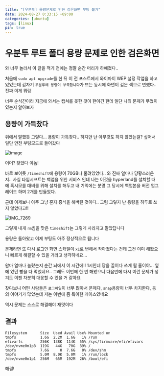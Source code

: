 ```yaml
---
title: "[우분투] 용량문제로 인한 검은화면 부팅 불가"
date: 2024-08-27 0:33:15 +09:00
categories: [ubuntu]
tags: [linux]
pin: true
---
```


# 우분투 루트 폴더 용량 문제로 인한 검은화면

와 너무 놀라서 이 글을 적기 전에는 정말 순간 머리가 하얘졌다..

처음에 `sudo apt upgrade`를 한 뒤 이 전 포스트에서 와이파이 WEP 설정 작업을 하고 있었는데 갑자기 `우분투에 용량이 부족합니다`가 뜨는 동시에 화면이 검은 색으로 변했다.. 진짜 이게 뭐람

너무 순식간이라 지금에 와서는 캡쳐를 못한 것이 한이긴 한데 일단 나의 문제가 무었이였는지 알아보자

## 용량이 가득찼다

위에서 말했듯 그렇다... 용량이 가득찾다.. 하지만 난 아무것도 하지 않았는걸? 싶어서 일단 안전 부팅모드로 들어갔다

![image](https://github.com/user-attachments/assets/3d79f2db-a68a-40c6-8403-70e3530812c5)

어머? 찾았다 이놈!

바로 보이듯 `/timeshift`에 용량이 70GB나 물려있었다.. 와 진짜 얼마나 당황스러운지.. 사실 타임시프트는 백업을 위한 서비스 인데 나는 이것을 hyperland를 설치할 때에 혹시모를 대비를 위해 설치를 해두고 내 기억에는 분명 그 당시에 백업본을 버전 업그레이드 하며 2개를 만들었다.

근데 이제보니 아주 그냥 혼자 증식을 해버린 것이다.. 그럼 그렇지 난 용량을 허투로 쓰지 않았다고!!

![IMG_7269](https://github.com/user-attachments/assets/0655fa73-b171-4492-b7e0-7c4fdb9636d8)

그렇게 내게 `rm`빔을 맞은 `timeshift`는 그렇게 사라지고 말았답니다

용량은 돌아왔고 이제 부팅도 아주 정상적으로 됩니다

문제라면 또 다시 로그인 화면 스캐일이 `x1`로 변해서 작아졌다는 건데 그건 이미 해봤으니 빠르게 해결할 수 있을 거라고 생각하네요...

왐마 얼마나 놀랐는지 순간 뇌에서 이 시간에!! 1시인데 당을 끌어다 쓰게 될 줄이야... 옆에 있던 빵을 다 먹었네요.. 그래도 이번에 한 번 해봤으니 다음번에 다시 이런 문제가 생겨도 이젠 차분히 대응할 수 있을 거 같아요

찾다보니 어떤 사람들은 `로그파일`이 너무 많아서 문제다, `snap`용량이 너무 차지한다, 등의 이야기가 많았는데 저는 이번에 좀 특이한 케이스였네요

역시 문제는 스스로 해결해야 재맛이다

## 결과

```
Filesystem      Size  Used Avail Use% Mounted on
tmpfs           1.6G  2.2M  1.6G   1% /run
efivarfs        256K  138K  114K  55% /sys/firmware/efi/efivars
/dev/nvme0n1p8  119G   44G   70G  39% /
tmpfs           7.6G     0  7.6G   0% /dev/shm
tmpfs           5.0M  8.0K  5.0M   1% /run/lock
/dev/nvme0n1p1  256M   65M  192M  26% /boot/efi
```

해결!